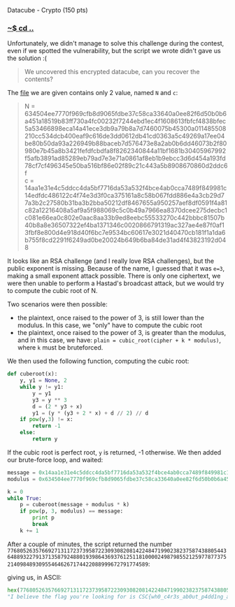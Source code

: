 Datacube - Crypto (150 pts)

### [~$ cd ..](../)

Unfortunately, we didn't manage to solve this challenge during the contest, even if we spotted the vulnerability, but the script we wrote didn't gave us the solution :(

>We uncovered this encrypted datacube, can you recover the contents?

The [file]() we are given contains only 2 value, named `N` and  `c`:

>N = 634504ee7770f969cfb8d9065fdbe37c58ca33640a0ee82f6d50b0b6a451a18519b83ff730a4fc00232f7244ebd1ec4f1608613fbfcf4838bfec5a53466898eca14a41ece3db9a79b8a7d7460075b45300a011485508210cc534dcb400eaf9c616de3dd0612db41cd0363a5c49269a17ee04be80b50da93a226949b88baceb7d576473e8a2ab0b6dd46073b2f80980e7b45a8b3421fefdfcbdfa8f8262340844a11bf1681b30405967992f5afb3891ad85289eb79ad7e3e71a0861af8eb1b9ebcc3d6d454a193fd78cf7cf496345e50ba516bf86e02f89c21c443a5b8908670860d2ddc6f  
>c = 14aa1e31e4c5ddcc4da5bf7716da53a532f4bce4ab0cca7489f849981c14edfdc486122c4f74e3d3f0ca375161a8c58b067fdd886e4a3cb29d77a3b2c27580b31ba3b2bba50212df8467655a950257aef8df0591f4a81c82a12216408a5af9a5f988069c5c0b49a7966ea8370dcee275decbc1c081e66ea0c802e0aac8aa33b9ed8eebc55533270c442bbbc81507b40b8a8e36507322ef4ba1371346c0020866791319ac327ae4e87f0af13fbf8e800d4e918d40f6bc7e9534bc60617e3021d40470cb181f1a1da6b755f8cd2291f6249ad0be20024b649b6ba84de31ad4f43823192d048

It looks like an RSA challenge (and I really love RSA challenges), but the public exponent is missing. Because of the name, I guessed that it was `e=3`, making a small exponent attack possible. There is only one ciphertext, we were then unable to perform a Hastad's broadcast attack, but we would try to compute the cubic root of N.

Two scenarios were then possible:

* the plaintext, once raised to the power of 3, is still lower than the modulus. In this case, we "only" have to compute the cubic root
* the plaintext, once raised to the power of 3, is greater than the modulus, and in this case, we have: `plain = cubic_root(cipher + k * modulus)`, where `k` must be bruteforced.

We then used the following function, computing the cubic root:

```python
def cuberoot(x):
	y, y1 = None, 2
	while y != y1:
		y = y1
		y3 = y ** 3
		d = (2 * y3 + x)
		y1 = (y * (y3 + 2 * x) + d // 2) // d
	if pow(y,3) != x:
		return -1
	else:
		return y
```

If the cubic root is perfect root, `y` is returned, -1 otherwise. We then added our brute-force loop, and waited:

```python
message = 0x14aa1e31e4c5ddcc4da5bf7716da53a532f4bce4ab0cca7489f849981c14edfdc486122c4f74e3d3f0ca375161a8c58b067fdd886e4a3cb29d77a3b2c27580b31ba3b2bba50212df8467655a950257aef8df0591f4a81c82a12216408a5af9a5f988069c5c0b49a7966ea8370dcee275decbc1c081e66ea0c802e0aac8aa33b9ed8eebc55533270c442bbbc81507b40b8a8e36507322ef4ba1371346c0020866791319ac327ae4e87f0af13fbf8e800d4e918d40f6bc7e9534bc60617e3021d40470cb181f1a1da6b755f8cd2291f6249ad0be20024b649b6ba84de31ad4f43823192d048
modulus = 0x634504ee7770f969cfb8d9065fdbe37c58ca33640a0ee82f6d50b0b6a451a18519b83ff730a4fc00232f7244ebd1ec4f1608613fbfcf4838bfec5a53466898eca14a41ece3db9a79b8a7d7460075b45300a011485508210cc534dcb400eaf9c616de3dd0612db41cd0363a5c49269a17ee04be80b50da93a226949b88baceb7d576473e8a2ab0b6dd46073b2f80980e7b45a8b3421fefdfcbdfa8f8262340844a11bf1681b30405967992f5afb3891ad85289eb79ad7e3e71a0861af8eb1b9ebcc3d6d454a193fd78cf7cf496345e50ba516bf86e02f89c21c443a5b8908670860d2ddc6f

k = 0
while True:
    p = cuberoot(message + modulus * k)
    if pow(p, 3, modulus) == message:
        print p
        break
    k += 1
```

After a couple of minutes, the script returned the number `77680526357669271311723739587223093082081422484719902382375874388054436488932279137135879248801939864369376125118100002498798552125977877375214098489309554646267174422088999672791774589`:

giving us, in ASCII:

```python
hex(77680526357669271311723739587223093082081422484719902382375874388054436488932279137135879248801939864369376125118100002498798552125977877375214098489309554646267174422088999672791774589)[2:-1].decode("hex")
"I believe the flag you're looking for is CSC{wh0_c4r3s_ab0ut_p4dd1ng_anyw4y5}"
```
